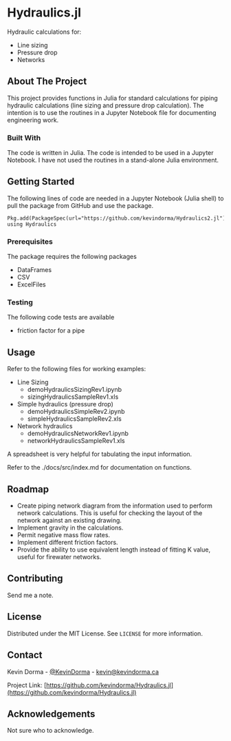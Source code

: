# Hydraulics.jl

Hydraulic calculations for:

* Line sizing
* Pressure drop
* Networks

<!-- ABOUT THE PROJECT -->
## About The Project

This project provides functions in Julia for standard calculations for piping hydraulic calculations (line sizing and pressure drop calculation). The intention is to use the routines in a Jupyter Notebook file for documenting engineering work.  


### Built With

The code is written in Julia. The code is intended to be used in a Jupyter Notebook. I have not used the routines in a stand-alone Julia environment.



<!-- GETTING STARTED -->
## Getting Started

The following lines of code are needed in a Jupyter Notebook (Julia shell) to pull the package from GitHub and use the package.
~~~~
Pkg.add(PackageSpec(url="https://github.com/kevindorma/Hydraulics2.jl")
using Hydraulics
~~~~

### Prerequisites

The package requires the following packages
* DataFrames
* CSV
* ExcelFiles

<!-- TESTING -->
### Testing

The following code tests are available

* friction factor for a pipe

<!-- USAGE EXAMPLES -->
## Usage

Refer to the following files for working examples:

* Line Sizing
	* demoHydraulicsSizingRev1.ipynb
	* sizingHydraulicsSampleRev1.xls
* Simple hydraulics (pressure drop)
	* demoHydraulicsSimpleRev2.ipynb
	* simpleHydraulicsSampleRev2.xls
* Network hydraulics
	* demoHydraulicsNetworkRev1.ipynb
	* networkHydraulicsSampleRev1.xls

A spreadsheet is very helpful for tabulating the input information.

Refer to the ./docs/src/index.md for documentation on functions.



<!-- ROADMAP -->
## Roadmap

* Create piping network diagram from the information used to perform network calculations. This is useful for checking the layout of the network against an existing drawing.
* Implement gravity in the calculations.
* Permit negative mass flow rates.
* Implement different friction factors.
* Provide the ability to use equivalent length instead of fitting K value, useful for firewater networks.


<!-- CONTRIBUTING -->
## Contributing

Send me a note.



<!-- LICENSE -->
## License

Distributed under the MIT License. See `LICENSE` for more information.



<!-- CONTACT -->
## Contact

Kevin Dorma - [@KevinDorma](https://twitter.com/KevinDorma) - kevin@kevindorma.ca

Project Link: [https://github.com/kevindorma/Hydraulics.jl](https://github.com/kevindorma/Hydraulics.jl)



<!-- ACKNOWLEDGEMENTS -->
## Acknowledgements

Not sure who to acknowledge.
